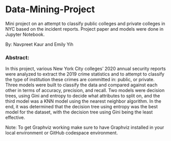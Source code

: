 # Data-Mining-Project
Mini project on an attempt to classify public colleges and private colleges in NYC based on the incident reports. Project paper and models were done in Jupyter Notebook. 

By: Navpreet Kaur and Emily Yih

### Abstract:
In this project, various New York City colleges’ 2020 annual security reports were analyzed to extract the 2019 crime statistics and to attempt to classify the type of institution these crimes are committed in: public, or private. Three models were built to classify the data and compared against each other in terms of accuracy, precision, and recall. Two models were decision trees, using Gini and entropy to decide what attributes to split on, and the third model was a KNN model using the nearest neighbor algorithm. In the end, it was determined that the decision tree using entropy was the best model for the dataset, with the decision tree using Gini being the least effective. 

 Note: To get Graphviz working make sure to have Graphviz installed in your local environment or GitHub codespace environment.
